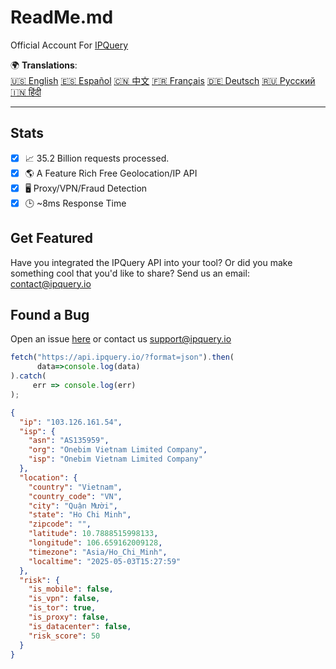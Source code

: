 # ReadMe.md
Official Account For [IPQuery](https://ipquery.io)

🌍 **Translations**:  
[🇺🇸 English](https://github.com/ipqwery/ipqwery/blob/main/README.md)
[🇪🇸 Español](https://github.com/ipqwery/ipqwery/blob/main/README_ES.md)
[🇨🇳 中文](https://github.com/ipqwery/ipqwery/blob/main/README_ZH.md)
[🇫🇷 Français](https://github.com/ipqwery/ipqwery/blob/main/README_FR.md)
[🇩🇪 Deutsch](https://github.com/ipqwery/ipqwery/blob/main/README_DE.md)
[🇷🇺 Русский](https://github.com/ipqwery/ipqwery/blob/main/README_RU.md)
[🇮🇳 हिंदी](https://github.com/ipqwery/ipqwery/blob/main/README_HI.md)  

---

## Stats
- [X] 📈 35.2 Billion requests processed.
- [X] 🌎 A Feature Rich Free Geolocation/IP API
- [X] 🖥️ Proxy/VPN/Fraud Detection
- [X] 🕒 ~8ms Response Time

## Get Featured
Have you integrated the IPQuery API into your tool? Or did you make something cool that you'd like to share? Send us an email: contact@ipquery.io

## Found a Bug
Open an issue [here](https://github.com/ipqwery/Bugs) or contact us support@ipquery.io

```javascript
fetch("https://api.ipquery.io/?format=json").then(
      data=>console.log(data)
).catch(
     err => console.log(err)
);

```
```json
{
  "ip": "103.126.161.54",
  "isp": {
    "asn": "AS135959",
    "org": "Onebim Vietnam Limited Company",
    "isp": "Onebim Vietnam Limited Company"
  },
  "location": {
    "country": "Vietnam",
    "country_code": "VN",
    "city": "Quận Mười",
    "state": "Ho Chi Minh",
    "zipcode": "",
    "latitude": 10.7888515998133,
    "longitude": 106.659162009128,
    "timezone": "Asia/Ho_Chi_Minh",
    "localtime": "2025-05-03T15:27:59"
  },
  "risk": {
    "is_mobile": false,
    "is_vpn": false,
    "is_tor": true,
    "is_proxy": false,
    "is_datacenter": false,
    "risk_score": 50
  }
}
```
